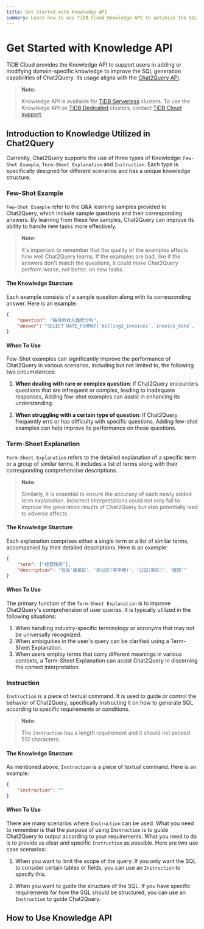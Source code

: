 ```yaml
---
title: Get Started with Knowledge API
summary: Learn how to use TiDB Cloud Knowledge API to optimize the SQL generation performance of the chat2query.
---
```


# Get Started with Knowledge API

TiDB Cloud provides the Knowledge API to support users in adding or modifying domain-specific knowledge to improve the SQL generation capabilities of Chat2Query. Its usage aligns with the [Chat2Query API](/tidb-cloud/use-chat2query-api.md). 


> **Note:**
>
> Knowledge API is available for [TiDB Serverless](/tidb-cloud/select-cluster-tier.md#tidb-serverless) clusters. To use the Knowledge API on [TiDB Dedicated](/tidb-cloud/select-cluster-tier.md#tidb-dedicated) clusters, contact [TiDB Cloud support](/tidb-cloud/tidb-cloud-support.md).


## Introduction to Knowledge Utilized in Chat2Query
Currently, Chat2Query supports the use of three types of Knowledge: `Few-Shot Example`, `Term-Sheet Explanation` and `Instruction`. Each type is specifically designed for different scenarios and has a unique knowledge structure.

### Few-Shot Example
`Few-Shot Example` refer to the Q&A learning samples provided to Chat2Query, which include sample questions and their corresponding answers. By learning from these few samples, Chat2Query can improve its ability to handle new tasks more effectively.

> **Note:**
>
> It's important to remember that the quality of the examples affects how well Chat2Query learns. If the examples are bad, like if the answers don't match the questions, it could make Chat2Query perform worse, not better, on new tasks.

#### The Knowledge Sturcture
Each example consists of a sample question along with its corresponding answer. Here is an example:

```json
{
    "question": "每月的收入趋势分布", 
    "answer": "SELECT DATE_FORMAT(`billing2_invoices`.`invoice_date`, '%Y-%m') AS `Month`, SUM(`billing2_invoices`.`cost_price`) AS `total_revenue` FROM `billing2_invoices` GROUP BY `Month` ORDER BY `Month`"
}
```


#### When To Use
Few-Shot examples can significantly improve the performance of Chat2Query in various scenarios, including but not limited to, the following two circumstances:

1. **When dealing with rare or complex question**: If Chat2Query encounters questions that are infrequent or complex, leading to inadequate responses, Adding few-shot examples can assist in enhancing its understanding.

2. **When struggling with a certain type of question**: If Chat2Query frequently errs or has difficulty with specific questions, Adding few-shot examples can help improve its performance on these questions.



### Term-Sheet Explanation
`Term-Sheet Explanation` refers to the detailed explanation of a specific term or a group of similar terms. It includes a list of terms along with their corresponding comprehensive descriptions.

> **Note:**
>
> Similarly, it is essential to ensure the accuracy of each newly added term explanation. Incorrect interpretations could not only fail to improve the generation results of Chat2Query but also potentially lead to adverse effects.

#### The Knowledge Sturcture
Each explanation comprises either a single term or a list of similar terms, accompanied by their detailed descriptions. Here is an example:
```json
{
    "term": ["经营场所"],
    "description": "包括'居民区'、'办公区(写字楼)'、'公园(景区)'、'医院'"
}
```


#### When To Use
The primary function of the `Term-Sheet Explanation` is to improve Chat2Query's comprehension of user queries. It is typically utilized in the following situations:

1. When handling industry-specific terminology or acronyms that may not be universally recognized.
2. When ambiguities in the user's query can be clarified using a Term-Sheet Explanation.
3. When users employ terms that carry different meanings in various contexts, a Term-Sheet Explanation can assist Chat2Query in discerning the correct interpretation.


### Instruction
`Instruction` is a piece of textual command. It is used to guide or control the behavior of Chat2Query, specifically instructing it on how to generate SQL according to specific requirements or conditions.

> **Note:**
>
> The `Instruction` has a length requirement and it should not exceed 512 characters.

#### The Knowledge Sturcture
As mentioned above, `Instruction` is a piece of textual command. Here is an example:
```json
{
    "instruction": ""
}
```

#### When To Use
There are many scenarios where `Instruction` can be used. What you need to remember is that the purpose of using `Instruction` is to guide Chat2Query to output according to your requirements. What you need to do is to provide as clear and specific `Instruction` as possible. Here are two use case scenarios:

1. When you want to limit the scope of the query: If you only want the SQL to consider certain tables or fields, you can use an `Instruction` to specify this.

2. When you want to guide the structure of the SQL: If you have specific requirements for how the SQL should be structured, you can use an `Instruction` to guide Chat2Query.


## How to Use Knowledge API
